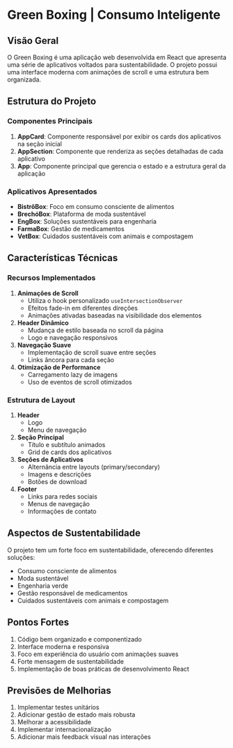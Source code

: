 # Green Boxing | Consumo Inteligente

## Visão Geral
O Green Boxing é uma aplicação web desenvolvida em React que apresenta uma série de aplicativos voltados para sustentabilidade. O projeto possui uma interface moderna com animações de scroll e uma estrutura bem organizada.

## Estrutura do Projeto

### Componentes Principais
1. **AppCard**: Componente responsável por exibir os cards dos aplicativos na seção inicial
2. **AppSection**: Componente que renderiza as seções detalhadas de cada aplicativo
3. **App**: Componente principal que gerencia o estado e a estrutura geral da aplicação
### Aplicativos Apresentados
- **BistrôBox**: Foco em consumo consciente de alimentos
- **BrechóBox**: Plataforma de moda sustentável
- **EngBox**: Soluções sustentáveis para engenharia
- **FarmaBox**: Gestão de medicamentos
- **VetBox**: Cuidados sustentáveis com animais e compostagem
## Características Técnicas
### Recursos Implementados
1. **Animações de Scroll**
   - Utiliza o hook personalizado `useIntersectionObserver`
   - Efeitos fade-in em diferentes direções
   - Animações ativadas baseadas na visibilidade dos elementos
2. **Header Dinâmico**
   - Mudança de estilo baseada no scroll da página
   - Logo e navegação responsivos
3. **Navegação Suave**
   - Implementação de scroll suave entre seções
   - Links âncora para cada seção
4. **Otimização de Performance**
   - Carregamento lazy de imagens
   - Uso de eventos de scroll otimizados
### Estrutura de Layout
1. **Header**
   - Logo
   - Menu de navegação
2. **Seção Principal**
   - Título e subtítulo animados
   - Grid de cards dos aplicativos
3. **Seções de Aplicativos**
   - Alternância entre layouts (primary/secondary)
   - Imagens e descrições
   - Botões de download
4. **Footer**
   - Links para redes sociais
   - Menus de navegação
   - Informações de contato
## Aspectos de Sustentabilidade
O projeto tem um forte foco em sustentabilidade, oferecendo diferentes soluções:
- Consumo consciente de alimentos
- Moda sustentável
- Engenharia verde
- Gestão responsável de medicamentos
- Cuidados sustentáveis com animais e compostagem
## Pontos Fortes
1. Código bem organizado e componentizado
2. Interface moderna e responsiva
3. Foco em experiência do usuário com animações suaves
4. Forte mensagem de sustentabilidade
5. Implementação de boas práticas de desenvolvimento React
## Previsões de Melhorias
1. Implementar testes unitários
2. Adicionar gestão de estado mais robusta
3. Melhorar a acessibilidade
4. Implementar internacionalização
5. Adicionar mais feedback visual nas interações
